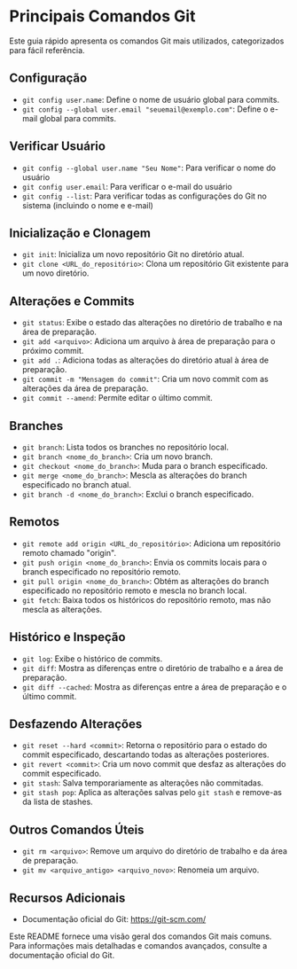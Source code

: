# Principais Comandos Git

Este guia rápido apresenta os comandos Git mais utilizados, categorizados para fácil referência.

## Configuração

* `git config user.name`: Define o nome de usuário global para commits.
* `git config --global user.email "seuemail@exemplo.com"`: Define o e-mail global para commits.

## Verificar Usuário

* `git config --global user.name "Seu Nome"`: Para verificar o nome do usuário
* `git config user.email`: Para verificar o e-mail do usuário
* `git config --list`: Para verificar todas as configurações do Git no sistema (incluindo o nome e e-mail)

## Inicialização e Clonagem

* `git init`: Inicializa um novo repositório Git no diretório atual.
* `git clone <URL_do_repositório>`: Clona um repositório Git existente para um novo diretório.

## Alterações e Commits

* `git status`: Exibe o estado das alterações no diretório de trabalho e na área de preparação.
* `git add <arquivo>`: Adiciona um arquivo à área de preparação para o próximo commit.
* `git add .`: Adiciona todas as alterações do diretório atual à área de preparação.
* `git commit -m "Mensagem do commit"`: Cria um novo commit com as alterações da área de preparação.
* `git commit --amend`: Permite editar o último commit.

## Branches

* `git branch`: Lista todos os branches no repositório local.
* `git branch <nome_do_branch>`: Cria um novo branch.
* `git checkout <nome_do_branch>`: Muda para o branch especificado.
* `git merge <nome_do_branch>`: Mescla as alterações do branch especificado no branch atual.
* `git branch -d <nome_do_branch>`: Exclui o branch especificado.

## Remotos

* `git remote add origin <URL_do_repositório>`: Adiciona um repositório remoto chamado "origin".
* `git push origin <nome_do_branch>`: Envia os commits locais para o branch especificado no repositório remoto.
* `git pull origin <nome_do_branch>`: Obtém as alterações do branch especificado no repositório remoto e mescla no branch local.
* `git fetch`: Baixa todos os históricos do repositório remoto, mas não mescla as alterações.

## Histórico e Inspeção

* `git log`: Exibe o histórico de commits.
* `git diff`: Mostra as diferenças entre o diretório de trabalho e a área de preparação.
* `git diff --cached`: Mostra as diferenças entre a área de preparação e o último commit.

## Desfazendo Alterações

* `git reset --hard <commit>`: Retorna o repositório para o estado do commit especificado, descartando todas as alterações posteriores.
* `git revert <commit>`: Cria um novo commit que desfaz as alterações do commit especificado.
* `git stash`: Salva temporariamente as alterações não commitadas.
* `git stash pop`: Aplica as alterações salvas pelo `git stash` e remove-as da lista de stashes.

## Outros Comandos Úteis

* `git rm <arquivo>`: Remove um arquivo do diretório de trabalho e da área de preparação.
* `git mv <arquivo_antigo> <arquivo_novo>`: Renomeia um arquivo.

## Recursos Adicionais

* Documentação oficial do Git: https://git-scm.com/


Este README fornece uma visão geral dos comandos Git mais comuns. Para informações mais detalhadas e comandos avançados, consulte a documentação oficial do Git.
